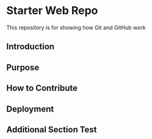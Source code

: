 # Starter Web Repo

This repository is for showing how Git and GitHub work

## Introduction

## Purpose

## How to Contribute

## Deployment

## Additional Section Test